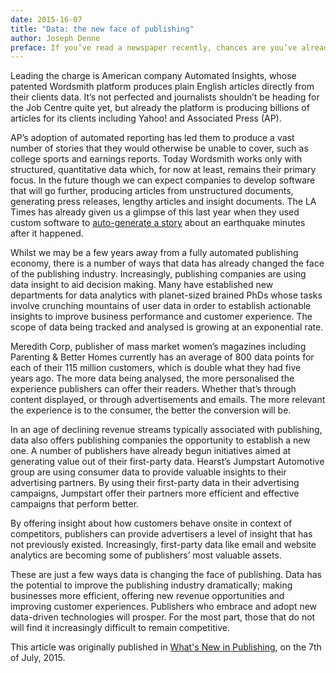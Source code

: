 ```yaml
---
date: 2015-16-07
title: "Data: the new face of publishing"
author: Joseph Denne
preface: If you’ve read a newspaper recently, chances are you’ve already read an article written by a computer. Automated news reporting is big business and just one way that data is changing the face of publishing.
---
```


Leading the charge is American company Automated Insights, whose patented Wordsmith platform produces plain English articles directly from their clients data. It’s not perfected and journalists shouldn’t be heading for the Job Centre quite yet, but already the platform is producing billions of articles for its clients including Yahoo! and Associated Press (AP).

AP’s adoption of automated reporting has led them to produce a vast number of stories that they would otherwise be unable to cover, such as college sports and earnings reports. Today Wordsmith works only with structured, quantitative data which, for now at least, remains their primary focus. In the future though we can expect companies to develop software that will go further, producing articles from unstructured documents, generating press releases, lengthy articles and insight documents. The LA Times has already given us a glimpse of this last year when they used custom software to [auto-generate a story](http://www.slate.com/blogs/future_tense/2014/03/17/quakebot_los_angeles_times_robot_journalist_writes_article_on_la_earthquake.html) about an earthquake minutes after it happened.

Whilst we may be a few years away from a fully automated publishing economy, there is a number of ways that data has already changed the face of the publishing industry. Increasingly, publishing companies are using data insight to aid decision making. Many have established new departments for data analytics with planet-sized brained PhDs whose tasks involve crunching mountains of user data in order to establish actionable insights to improve business performance and customer experience. The scope of data being tracked and analysed is growing at an exponential rate.

Meredith Corp, publisher of mass market women’s magazines including Parenting & Better Homes currently has an average of 800 data points for each of their 115 million customers, which is double what they had five years ago. The more data being analysed, the more personalised the experience publishers can offer their readers. Whether that’s through content displayed, or through advertisements and emails. The more relevant the experience is to the consumer, the better the conversion will be.

In an age of declining revenue streams typically associated with publishing, data also offers publishing companies the opportunity to establish a new one. A number of publishers have already begun initiatives aimed at generating value out of their first-party data. Hearst’s Jumpstart Automotive group are using consumer data to provide valuable insights to their advertising partners. By using their first-party data in their advertising campaigns, Jumpstart offer their partners more efficient and effective campaigns that perform better.

By offering insight about how customers behave onsite in context of competitors, publishers can provide advertisers a level of insight that has not previously existed. Increasingly, first-party data like email and website analytics are becoming some of publishers’ most valuable assets.

These are just a few ways data is changing the face of publishing. Data has the potential to improve the publishing industry dramatically; making businesses more efficient, offering new revenue opportunities and improving customer experiences. Publishers who embrace and adopt new data-driven technologies will prosper. For the most part, those that do not will find it increasingly difficult to remain competitive.

This article was originally published in [What's New in Publishing](http://www.whatsnewinpublishing.co.uk/), on the 7th of July, 2015.